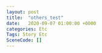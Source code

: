 ```yaml
---
layout: post
title:  "others_test"
date:   2020-09-07 01:00:00 +0000
categories: Etc
Tags: Story Etc
SceneCode: []
---
```

